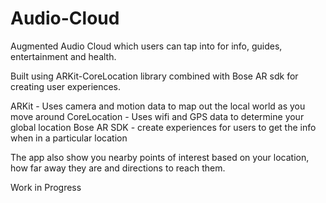 # Audio-Cloud
Augmented Audio Cloud which users can tap into for info, guides, entertainment and health.

Built using ARKit-CoreLocation library combined with Bose AR sdk for creating user experiences.

ARKit - Uses camera and motion data to map out the local world as you move around
CoreLocation - Uses wifi and GPS data to determine your global location
Bose AR SDK - create experiences for users to get the info when in a particular location

The app also show you nearby points of interest based on your location, how far away they are and directions to reach them.

Work in Progress
